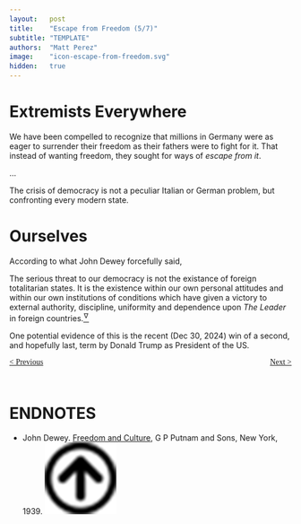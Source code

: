 ```yaml
---
layout:   post
title:    "Escape from Freedom (5/7)"
subtitle: "TEMPLATE"
authors:  "Matt Perez"
image:    "icon-escape-from-freedom.svg"
hidden:   true
---
```


<div style='display:none; '>
 <p><em>Escape from Freedom</em> was published in 1941. Pim de Morre, co-founder of <em>Corporate Rebels</em>, reminded me of it. I first read it when I was 18-19 years old (I am a mere 73 now).</p>
</div>

<h1>Extremists Everywhere</h1>
 <div class="_citation">
  <p>We have been compelled to recognize that millions in Germany were as eager to surrender their freedom as their fathers were to fight for it. That instead of wanting freedom, they sought for ways of <em>escape from it</em>.</p>
  <p>&hellip;</p>
  <p>The crisis of democracy is not a peculiar Italian or German problem, but confronting every modern state.</p>
 </div>

<h1>Ourselves</h1>
 <p>According to what John Dewey forcefully said,</p>
  <div class="_citation">
   <p>The serious threat to our democracy is not the existance of foreign totalitarian states. It is the existence within our own personal attitudes and within our own institutions of conditions which have given a victory to external authority, discipline, uniformity and dependence upon <em>The Leader</em> in foreign countries.<a href='#en01'><sup id='bm01'>&hairsp;&nabla;&hairsp;</sup></a></p>
  </div>
 <p>One potential evidence of this is the recent (Dec 30, 2024) win of a second, and hopefully last, term by Donald Trump as President of the US.</p>
 <p></p>
 <p></p>
 <p></p>

<div style="margin-bottom:1in; font-family: American Typewriter, serif; ">
 <span style="float:left; ">
  <a href="https://radicalcompanies.com/2024/12/26/escape-from-freedom">&lt; Previous</a>
 </span>
 <span style="float:right; ">
  <a href="https://radicalcompanies.com/2024/12/28/escape-from-freedom">Next &gt;</a>
 </span>
</div>

<h1 class="_section">ENDNOTES</h1>
 <ul>
  <li id="en01">
   <p class="_list-item">
    John Dewey.
    <a href="https://archive.org/details/dewey_freedomculture" target="_blank">Freedom and Culture</a>, G P Putnam and Sons, New York, 1939.</a>
    <a class="_uparrow" href="#bm01"><img src="/assets/img/arrow-up-icon.png"></a>
   </p>
  </li>
 </ul>